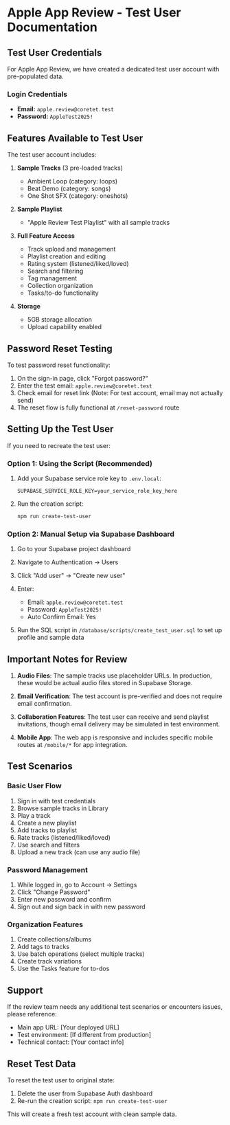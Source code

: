 # Apple App Review - Test User Documentation

## Test User Credentials

For Apple App Review, we have created a dedicated test user account with pre-populated data.

### Login Credentials
- **Email:** `apple.review@coretet.test`
- **Password:** `AppleTest2025!`

## Features Available to Test User

The test user account includes:

1. **Sample Tracks** (3 pre-loaded tracks)
   - Ambient Loop (category: loops)
   - Beat Demo (category: songs)  
   - One Shot SFX (category: oneshots)

2. **Sample Playlist**
   - "Apple Review Test Playlist" with all sample tracks

3. **Full Feature Access**
   - Track upload and management
   - Playlist creation and editing
   - Rating system (listened/liked/loved)
   - Search and filtering
   - Tag management
   - Collection organization
   - Tasks/to-do functionality

4. **Storage**
   - 5GB storage allocation
   - Upload capability enabled

## Password Reset Testing

To test password reset functionality:

1. On the sign-in page, click "Forgot password?"
2. Enter the test email: `apple.review@coretet.test`
3. Check email for reset link (Note: For test account, email may not actually send)
4. The reset flow is fully functional at `/reset-password` route

## Setting Up the Test User

If you need to recreate the test user:

### Option 1: Using the Script (Recommended)

1. Add your Supabase service role key to `.env.local`:
   ```
   SUPABASE_SERVICE_ROLE_KEY=your_service_role_key_here
   ```

2. Run the creation script:
   ```bash
   npm run create-test-user
   ```

### Option 2: Manual Setup via Supabase Dashboard

1. Go to your Supabase project dashboard
2. Navigate to Authentication → Users
3. Click "Add user" → "Create new user"
4. Enter:
   - Email: `apple.review@coretet.test`
   - Password: `AppleTest2025!`
   - Auto Confirm Email: Yes

5. Run the SQL script in `/database/scripts/create_test_user.sql` to set up profile and sample data

## Important Notes for Review

1. **Audio Files**: The sample tracks use placeholder URLs. In production, these would be actual audio files stored in Supabase Storage.

2. **Email Verification**: The test account is pre-verified and does not require email confirmation.

3. **Collaboration Features**: The test user can receive and send playlist invitations, though email delivery may be simulated in test environment.

4. **Mobile App**: The web app is responsive and includes specific mobile routes at `/mobile/*` for app integration.

## Test Scenarios

### Basic User Flow
1. Sign in with test credentials
2. Browse sample tracks in Library
3. Play a track
4. Create a new playlist
5. Add tracks to playlist
6. Rate tracks (listened/liked/loved)
7. Use search and filters
8. Upload a new track (can use any audio file)

### Password Management
1. While logged in, go to Account → Settings
2. Click "Change Password"
3. Enter new password and confirm
4. Sign out and sign back in with new password

### Organization Features  
1. Create collections/albums
2. Add tags to tracks
3. Use batch operations (select multiple tracks)
4. Create track variations
5. Use the Tasks feature for to-dos

## Support

If the review team needs any additional test scenarios or encounters issues, please reference:
- Main app URL: [Your deployed URL]
- Test environment: [If different from production]
- Technical contact: [Your contact info]

## Reset Test Data

To reset the test user to original state:
1. Delete the user from Supabase Auth dashboard
2. Re-run the creation script: `npm run create-test-user`

This will create a fresh test account with clean sample data.